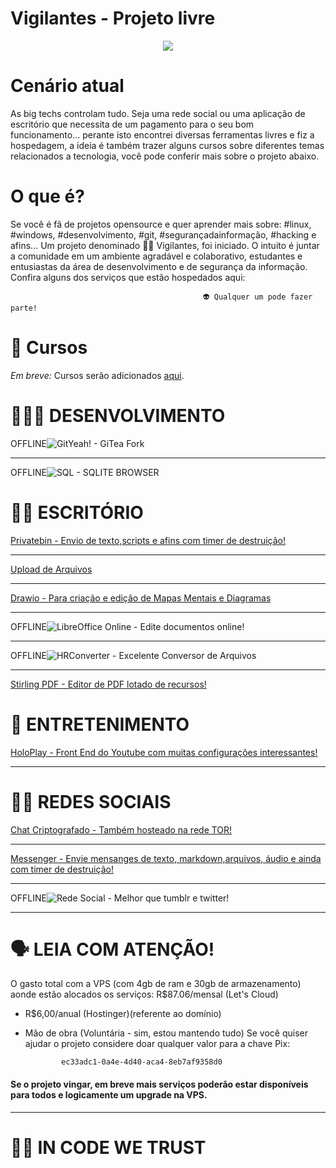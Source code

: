 # Vigilantes - Projeto livre 
<p align="center">
<img src="https://github.com/cristiancmoises/vigilantes/assets/86272521/a76b3d99-7565-4702-871b-3819056534b1">
<p/>

# Cenário atual
As big techs controlam tudo. Seja uma rede social ou uma aplicação de escritório que necessita de um pagamento para o seu bom
funcionamento... perante isto encontrei diversas ferramentas livres e fiz a hospedagem, a ideia é também trazer
alguns cursos sobre diferentes temas relacionados a tecnologia, você pode conferir mais sobre o projeto abaixo.

# O que é?
Se você é fã de projetos opensource e
quer aprender mais sobre: #linux, #windows, #desenvolvimento, #git, #segurançadainformação, #hacking e afins...
Um projeto denominado 🕵🏻 Vigilantes, foi iniciado.
O intuito é juntar a comunidade em um ambiente agradável e colaborativo, estudantes e entusiastas da área de desenvolvimento e de segurança da informação.
Confira alguns dos serviços que estão hospedados aqui: 

<p align="center">
           
                                               👽 Qualquer um pode fazer parte!
 
<p/>

# 🧠 Cursos 
*Em breve:* Cursos serão adicionados [aqui](https://x.vigilantes.cloud).

# 🧑🏻‍💻 DESENVOLVIMENTO 
OFFLINE![GitYeah! - GiTea Fork](https://git.vigilantes.cloud)
____________________
OFFLINE![SQL - SQLITE BROWSER](https://sql.vigilantes.cloud)

# ✍🏻 ESCRITÓRIO 
[Privatebin - Envio de texto,scripts e afins com timer de destruição!](https://paste.vigilantes.cloud)
___________________
[Upload de Arquivos](https://temp.vigilantes.cloud)
__________________
[Drawio - Para criação e edição de Mapas Mentais e Diagramas](https://mapa.vigilantes.cloud)
__________________
OFFLINE![LibreOffice Online - Edite documentos online!](https://docs.vigilantes.cloud)
__________________________________
OFFLINE![HRConverter - Excelente Conversor de Arquivos](https://docx.vigilantes.cloud)
__________________________________
[Stirling PDF - Editor de PDF lotado de recursos!](https://pdf.vigilantes.cloud)

# 🎥 ENTRETENIMENTO
[HoloPlay - Front End do Youtube com muitas configurações interessantes! ](https://cubo.vigilantes.cloud)
______________________
# 🤜🤛 REDES SOCIAIS
[Chat Criptografado - Também hosteado na rede TOR!](https://xchat.vigilantes.cloud)
______________________
[Messenger - Envie mensanges de texto, markdown,arquivos, áudio e ainda com timer de destruição!](https://chat.vigilantes.cloud)
______________________
OFFLINE![Rede Social - Melhor que tumblr e twitter!](https://social.vigilantes.cloud)
______________________
# 🗣 LEIA COM ATENÇÃO!
O gasto total com a VPS (com 4gb de ram e 30gb de armazenamento) aonde estão alocados os serviços:
R$87.06/mensal (Let's Cloud)
+ R$6,00/anual (Hostinger)(referente ao domínio)
+ Mão de obra (Voluntária - sim, estou mantendo tudo)
Se você quiser ajudar o projeto considere doar qualquer valor para
a chave Pix: 
                       
              ec33adc1-0a4e-4d40-aca4-8eb7af9358d0

#### Se o projeto vingar, em breve mais serviços poderão estar disponíveis para todos e logicamente um upgrade na VPS.
______________________
# 🦾🗿 IN CODE WE TRUST

